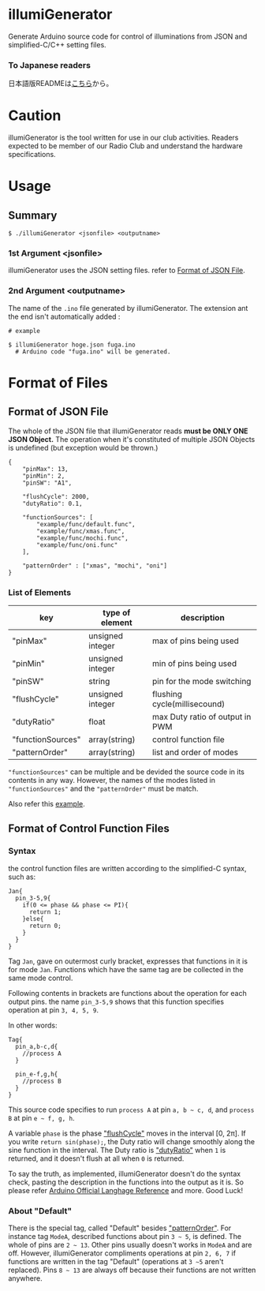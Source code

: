 # illumiGenerator
Generate Arduino source code for control of illuminations from JSON and simplified-C/C++ setting files.

### To Japanese readers
日本語版READMEは[こちら](README.md)から。

# Caution
illumiGenerator is the tool written for use in our club activities. Readers expected to be member of our Radio Club and understand the hardware specifications.

# Usage

## Summary

```
$ ./illumiGenerator <jsonfile> <outputname>
```

### 1st Argument \<jsonfile\>
illumiGenerator uses the JSON setting files. refer to [Format of JSON File](https://github.com/jj1lis/illumiGenerator/blob/master/README_en.md#format-of-json-file).

### 2nd Argument \<outputname\>
The name of the `.ino` file generated by illumiGenerator. The extension ant the end isn't automatically added :

```
# example

$ illumiGenerator hoge.json fuga.ino
  # Arduino code "fuga.ino" will be generated.
```

# Format of Files

## Format of JSON File
The whole of the JSON file that illumiGenerator reads **must be ONLY ONE JSON Object.** 
The operation when it's constituted of multiple JSON Objects is undefined (but exception would be thrown.)

```
{
    "pinMax": 13, 
    "pinMin": 2,
    "pinSW": "A1",

    "flushCycle": 2000,
    "dutyRatio": 0.1,

    "functionSources": [
        "example/func/default.func",
        "example/func/xmas.func",
        "example/func/mochi.func",
        "example/func/oni.func"
    ],  

    "patternOrder" : ["xmas", "mochi", "oni"]
}

```

### List of Elements
|key|type of element|description|
|---|---------------|-----------|
|"pinMax"|unsigned integer|max of pins being used|
|"pinMin"|unsigned integer|min of pins being used|
|"pinSW"|string|pin for the mode switching|
|"flushCycle"|unsigned integer|flushing cycle(millisecound)|
|"dutyRatio"|float|max Duty ratio of output in PWM|
|"functionSources"|array(string)|control function file|
|"patternOrder"|array(string)|list and order of modes|

`"functionSources"` can be multiple and be devided the source code in its contents in any way. However, the names of the modes listed in `"functionSources"` and the `"patternOrder"` must be match.

Also refer this [example](example/example.json).

## Format of Control Function Files 

### Syntax

the control function files are written according to the simplified-C syntax, such as:


```
Jan{
  pin_3-5,9{
    if(0 <= phase && phase <= PI){
      return 1;
    }else{
      return 0;
    }
  }  
}
```

Tag `Jan`, gave on outermost curly bracket, expresses that functions in it is for mode `Jan`.
Functions which have the same tag are be collected in the same mode control.

Following contents in brackets are functions about the operation for each output pins. the name `pin_3-5,9` shows that this function specifies operation at pin `3, 4, 5, 9`.

In other words:
```
Tag{
  pin_a,b-c,d{
    //process A
  }
  
  pin_e-f,g,h{
    //process B
  }
}
```

This source code specifies to run `process A` at pin `a, b ~ c, d`, and `process B` at pin `e ~ f, g, h`.

A variable `phase` is the phase ["flushCycle"](https://github.com/jj1lis/illumiGenerator/blob/master/README_en.md#list-of-elements) moves in the interval [0, 2π].
If you write `return sin(phase);`, the Duty ratio will change smoothly along the sine function in the interval.
The Duty ratio is ["dutyRatio"](https://github.com/jj1lis/illumiGenerator/blob/master/README_en.md#list-of-elements) when `1` is returned, and it doesn't flush at all when `0` is returned.

To say the truth, as implemented, illumiGenerator doesn't do the syntax check, pasting the description in the functions into the output as it is. So please refer [Arduino Official Langhage Reference](https://www.arduino.cc/reference/en/) and more. Good Luck!


### About "Default"
There is the special tag, called "Default" besides ["patternOrder"](https://github.com/jj1lis/illumiGenerator/blob/master/README_en.md#list-of-elements).
For instance tag `ModeA`, described functions about pin `3 ~ 5`, is defined. The whole of pins are `2 ~ 13`.
Other pins usually doesn't works in `ModeA` and are off. However, illumiGenerator compliments operations at pin `2, 6, 7` if functions are written in the tag "Default" (operations at `3 ~5` aren't replaced). 
Pins `8 ~ 13` are always off because their functions are not written anywhere.
